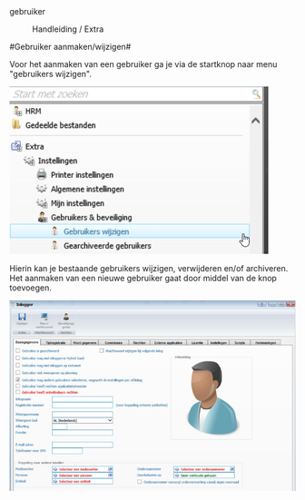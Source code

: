 <properties>
	<page>
		<title>Gebruiker aanmaken/wijzigen</title>
		<id>gebruiker</id>
	</page>
	<menu>
		<position>Handleiding / Extra</position> 
		<title>Gebruiker aanmaken/wijzigen</title>
	</menu>
</properties>

#Gebruiker aanmaken/wijzigen#

Voor het aanmaken van een gebruiker ga je via de startknop naar menu "gebruikers wijzigen". 

![](images/gebruiker-start.jpg) 

Hierin kan je bestaande gebruikers wijzigen, verwijderen en/of archiveren.
Het aanmaken van een nieuwe gebruiker gaat door middel van de knop toevoegen.

![](images/gebruiker-start-1.jpg)